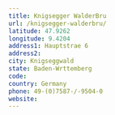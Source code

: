 ```yaml
---
title: Knigsegger WalderBru
url: /knigsegger-walderbru/
latitude: 47.9262
longitude: 9.4204
address1: Hauptstrae 6
address2: 
city: Knigseggwald
state: Baden-Wrttemberg
code: 
country: Germany
phone: 49-(0)7587-/-9504-0
website: 
---
```


